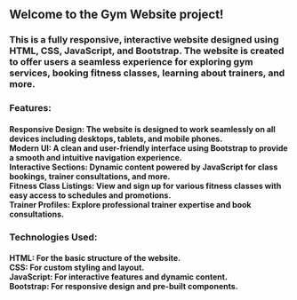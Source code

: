 <h2>Welcome to the Gym Website project!</h2>

<h3>
  This is a fully responsive, interactive website designed using HTML, CSS, JavaScript, and Bootstrap. The website is created to offer users a seamless experience for 
  exploring gym services, booking fitness classes, learning about trainers, and more.
</h3>

<h3>Features:</h3>

<h4>Responsive Design: The website is designed to work seamlessly on all devices including desktops, tablets, and mobile phones.<br>
Modern UI: A clean and user-friendly interface using Bootstrap to provide a smooth and intuitive navigation experience.<br>
Interactive Sections: Dynamic content powered by JavaScript for class bookings, trainer consultations, and more.<br>
Fitness Class Listings: View and sign up for various fitness classes with easy access to schedules and promotions.<br>
Trainer Profiles: Explore professional trainer expertise and book consultations.</h4>

<h3>Technologies Used:</h3>

<h4>
HTML: For the basic structure of the website.<br>
CSS: For custom styling and layout.<br>
JavaScript: For interactive features and dynamic content.<br>
Bootstrap: For responsive design and pre-built components.<br>
</h4>
